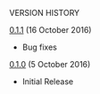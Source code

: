 VERSION HISTORY

[0.1.1](https://github.com/spothero/Partner-SDK-iOS/releases/tag/0.1.1) (16 October 2016)

- Bug fixes

[0.1.0](https://github.com/spothero/Partner-SDK-iOS/releases/tag/0.1.0) (5 October 2016)

- Initial Release
